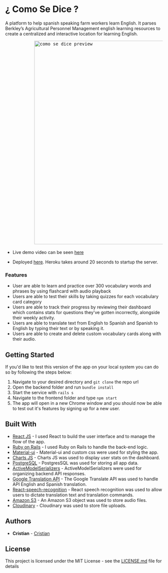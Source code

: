 # ¿ Como Se Dice ?

A platform to help spanish speaking farm workers learn English. It parses Berkley’s Agricultural Personnel Management english learning resources to create a centralized and interactive location for learning English.
<pre>
           <img src="https://ccedacero.com/images/compressed/resized-comosedice.png" alt="como se dice preview" width="650"/>  
</pre>
- Live demo video can be seen [here](https://www.youtube.com/watch?v=zymhOk7uurQ&ab_channel=CristianC)    
    
- Deployed [here](https://comosedice.herokuapp.com/login). Heroku takes around 20 seconds to startup the server.     

### Features

- User are able to learn and practice over 300 vocabulary words and phrases by using flashcard with audio playback
- Users are able to test their skills by taking quizzes for each vocabulary card category
- Users are able to track their progress by reviewing their dashboard which contains stats for
  questions they've gotten incorrectly, alongside their weekly activity.
- Users are able to translate text from English to Spanish and Spanish to English by typing their text or by speaking it.
- Users are able to create and delete custom vocabulary cards along with their audio.

## Getting Started

If you'd like to test this version of the app on your local system you can do so by following the steps below:

1. Navigate to your desired directory and `git clone` the repo url
2. Open the backend folder and run `bundle install`
3. Start the service with `rails s`
4. Navigate to the frontend folder and type `npm start`
5. The app will open in a new Chrome window and you should now be able to test out it's features by signing up for a new user. 

## Built With
- [React JS](https://reactjs.org/) - I used React to build the user interface and to manage the flow of the app. 
- [Ruby on Rails](https://rubyonrails.org/) - I used Ruby on Rails to handle the back-end logic. 
- [Material-ui](https://material-ui.com/) - Material-ui and custom css were used for styling the app. 
- [Charts JS](https://www.chartjs.org/) - Charts JS was used to display user stats on the dashboard.
- [PostgreSQL](https://www.postgresql.org/) - PostgresSQL was used for storing all app data.
- [ActiveModelSerializers](https://github.com/rails-api/active_model_serializers) - ActiveModelSerializers were used for organizing backend API responses.
- [Google Translation API](https://cloud.google.com/translate/docs) - The Google Translate API was used to handle API English and Spanish translation.
- [React-speech-recognition](https://www.npmjs.com/package/react-speech-recognition) - React speech recognition was used to allow users to dictate translation text and translation commands. 
- [Amazon S3](https://www.npmjs.com/package/react-speech-recognition) - An Amazon S3 object was used to store audio files. 
- [Cloudinary](https://cloudinary.com/) - Cloudinary was used to store file uploads. 



## Authors

- **Cristian** - [Cristian](https://github.com/ccedacero)

## License

This project is licensed under the MIT License - see the [LICENSE.md](LICENSE.md) file for details
